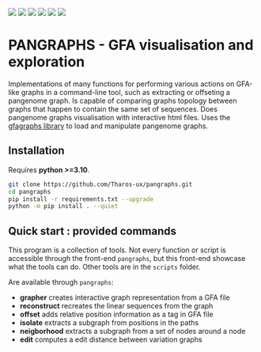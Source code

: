 [![](https://img.shields.io/badge/python-3.10-blue.svg)]()
[![](https://img.shields.io/badge/python-3.11-blue.svg)]()
[![](https://img.shields.io/badge/documentation-unfinished-orange.svg)]()
[![](https://img.shields.io/badge/wiki-nonexistent-red.svg)]()
[![](https://img.shields.io/badge/comments-done-green.svg)]()
[![](https://img.shields.io/badge/build-passing-green.svg)]()

# PANGRAPHS - GFA visualisation and exploration

Implementations of many functions for performing various actions on GFA-like graphs in a command-line tool, such as extracting or offseting a pangenome graph. Is capable of comparing graphs topology between graphs that happen to contain the same set of sequences. Does pangenome graphs visualisation with interactive html files.
Uses the [gfagraphs library](https://pypi.org/project/gfagraphs/) to load and manipulate pangenome graphs.

## Installation

Requires **python >=3.10**.

```bash
git clone https://github.com/Tharos-ux/pangraphs.git
cd pangraphs
pip install -r requirements.txt --upgrade
python -m pip install . --quiet
```

## Quick start : provided commands

This program is a collection of tools. Not every function or script is accessible through the front-end `pangraphs`, but this front-end showcase what the tools can do.
Other tools are in the `scripts` folder. 

Are available through `pangraphs`:

- **grapher** creates interactive graph representation from a GFA file
- **reconstruct** recreates the linear sequences from the graph
- **offset** adds relative position information as a tag in GFA file
- **isolate** extracts a subgraph from positions in the paths
- **neigborhood** extracts a subgraph from a set of nodes around a node
- **edit** computes a edit distance between variation graphs
